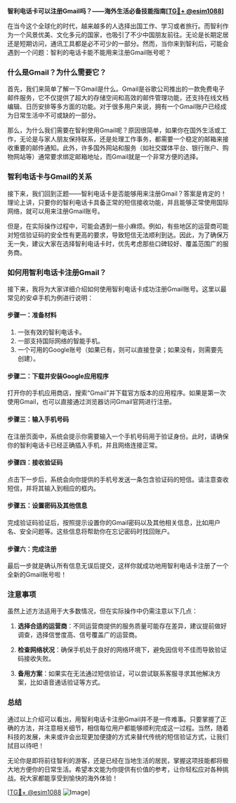 **智利电话卡可以注册Gmail吗？——海外生活必备技能指南[[TG💪+ @esim1088](https://t.me/s/esim1088)]**

在当今这个全球化的时代，越来越多的人选择出国工作、学习或者旅行。而智利作为一个风景优美、文化多元的国家，也吸引了不少中国朋友前往。无论是长期定居还是短期访问，通讯工具都是必不可少的一部分。然而，当你来到智利后，可能会遇到一个问题：智利的电话卡能不能用来注册Gmail账号呢？

### **什么是Gmail？为什么需要它？**

首先，我们来简单了解一下Gmail是什么。Gmail是谷歌公司推出的一款免费电子邮件服务，它不仅提供了超大的存储空间和高效的邮件管理功能，还支持在线文档编辑、日历安排等多方面的功能。对于很多用户来说，拥有一个Gmail账户已经成为日常生活中不可或缺的一部分。

那么，为什么我们需要在智利使用Gmail呢？原因很简单，如果你在国外生活或工作，无论是与家人朋友保持联系，还是处理工作事务，都需要一个稳定的邮箱来接收重要的邮件通知。此外，许多国外网站和服务（如社交媒体平台、银行账户、购物网站等）通常要求绑定邮箱地址，而Gmail就是一个非常方便的选择。

### **智利电话卡与Gmail的关系**

接下来，我们回到正题——智利电话卡是否能够用来注册Gmail？答案是肯定的！理论上讲，只要你的智利电话卡具备正常的短信接收功能，并且能够正常使用国际网络，就可以用来注册Gmail账号。

但是，在实际操作过程中，可能会遇到一些小麻烦。例如，有些地区的运营商可能对短信验证码的安全性有更高的要求，导致短信无法顺利到达。因此，为了确保万无一失，建议大家在选择智利电话卡时，优先考虑那些口碑较好、覆盖范围广的服务商。

### **如何用智利电话卡注册Gmail？**

接下来，我将为大家详细介绍如何使用智利电话卡成功注册Gmail账号。这里以最常见的安卓手机为例进行说明：

#### **步骤一：准备材料**
1. 一张有效的智利电话卡。
2. 一部支持国际网络的智能手机。
3. 一个可用的Google账号（如果已有，则可以直接登录；如果没有，则需要先创建）。

#### **步骤二：下载并安装Google应用程序**
打开你的手机应用商店，搜索“Gmail”并下载官方版本的应用程序。如果是第一次使用Gmail，也可以直接通过浏览器访问Gmail官网进行注册。

#### **步骤三：输入手机号码**
在注册页面中，系统会提示你需要输入一个手机号码用于验证身份。此时，请确保你的智利电话卡已经正确插入手机，并且网络连接正常。

#### **步骤四：接收验证码**
点击下一步后，系统会向你提供的手机号发送一条包含验证码的短信。请注意查收短信，并将其输入到相应的框内。

#### **步骤五：设置密码及其他信息**
完成验证码验证后，按照提示设置你的Gmail密码以及其他相关信息，比如用户名、安全问题等。这些信息将帮助你在忘记密码时找回账户。

#### **步骤六：完成注册**
最后一步就是确认所有信息无误后提交，这样你就成功地用智利电话卡注册了一个全新的Gmail账号啦！

### **注意事项**

虽然上述方法适用于大多数情况，但在实际操作中仍需注意以下几点：

1. **选择合适的运营商**：不同运营商提供的服务质量可能存在差异，建议提前做好调查，选择信誉度高、信号覆盖广的运营商。
   
2. **检查网络状况**：确保手机处于良好的网络环境下，避免因信号不佳而导致验证码接收失败。

3. **备用方案**：如果实在无法通过短信验证，可以尝试联系客服寻求其他解决方案，比如语音通话验证等方式。

### **总结**

通过以上介绍可以看出，用智利电话卡注册Gmail并不是一件难事。只要掌握了正确的方法，并注意相关细节，相信每位用户都能够顺利完成这一过程。当然，随着科技的发展，未来或许会出现更加便捷的方式来替代传统的短信验证方式，让我们拭目以待吧！

无论你是即将前往智利的游客，还是已经在当地生活的居民，掌握这项技能都将极大地方便你的日常生活。希望本文能为你提供有价值的参考，让你轻松应对各种挑战。祝大家都能享受到愉快的海外体验！

[[TG💪+ @esim1088](https://t.me/s/esim1088) ![Image](https://i.postimg.cc/4NQfJmqS/Snipaste-2025-05-13-00-14-12.png)]
